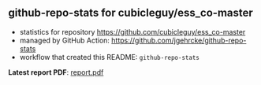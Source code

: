 ## github-repo-stats for cubicleguy/ess_co-master

- statistics for repository https://github.com/cubicleguy/ess_co-master
- managed by GitHub Action: https://github.com/jgehrcke/github-repo-stats
- workflow that created this README: `github-repo-stats`

**Latest report PDF**: [report.pdf](https://github.com/cubicleguy/ess_co-master/raw/github-repo-stats/cubicleguy/ess_co-master/latest-report/report.pdf)

